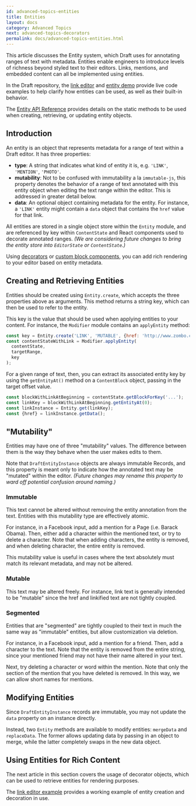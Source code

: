 ```yaml
---
id: advanced-topics-entities
title: Entities
layout: docs
category: Advanced Topics
next: advanced-topics-decorators
permalink: docs/advanced-topics-entities.html
---
```


This article discusses the Entity system, which Draft uses for annotating
ranges of text with metadata. Entities enable engineers to introduce levels of
richness beyond styled text to their editors. Links, mentions, and embedded
content can all be implemented using entities.

In the Draft repository, the
[link editor](https://github.com/facebook/draft-js/tree/master/examples/draft-0-9-1/link)
and
[entity demo](https://github.com/facebook/draft-js/tree/master/examples/draft-0-9-1/entity)
provide live code examples to help clarify how entities can be used, as well
as their built-in behavior.

The [Entity API Reference](/draft-js/docs/api-reference-entity.html) provides
details on the static methods to be used when creating, retrieving, or updating
entity objects.

## Introduction

An entity is an object that represents metadata for a range of text within a
Draft editor. It has three properties:

- **type**: A string that indicates what kind of entity it is, e.g. `'LINK'`,
`'MENTION'`, `'PHOTO'`.
- **mutability**: Not to be confused with immutability a la `immutable-js`, this
property denotes the behavior of a range of text annotated with this entity
object when editing the text range within the editor. This is addressed in
greater detail below.
- **data**: An optional object containing metadata for the entity. For instance,
a `'LINK'` entity might contain a `data` object that contains the `href` value
for that link.

All entities are stored in a single object store within the `Entity` module,
and are referenced by key within `ContentState` and React components used to
decorate annotated ranges. _(We are considering future changes to bring
the entity store into `EditorState` or `ContentState`.)_

Using [decorators](/draft-js/docs/advanced-topics-decorators.html) or
[custom block components](/draft-js/docs/advanced-topics-block-components.html), you can
add rich rendering to your editor based on entity metadata.

## Creating and Retrieving Entities

Entities should be created using `Entity.create`, which accepts the three
properties above as arguments. This method returns a string key, which can then
be used to refer to the entity.

This key is the value that should be used when applying entities to your
content. For instance, the `Modifier` module contains an `applyEntity` method:

```js
const key = Entity.create('LINK', 'MUTABLE', {href: 'http://www.zombo.com'});
const contentStateWithLink = Modifier.applyEntity(
  contentState,
  targetRange,
  key
);
```

For a given range of text, then, you can extract its associated entity key by using
the `getEntityAt()` method on a `ContentBlock` object, passing in the target
offset value.

```js
const blockWithLinkAtBeginning = contentState.getBlockForKey('...');
const linkKey = blockWithLinkAtBeginning.getEntityAt(0);
const linkInstance = Entity.get(linkKey);
const {href} = linkInstance.getData();
```

## "Mutability"

Entities may have one of three "mutability" values. The difference between them
is the way they behave when the user makes edits to them.

Note that `DraftEntityInstance` objects are always immutable Records, and this
property is meant only to indicate how the annotated text may be "mutated" within
the editor. _(Future changes may rename this property to ward off potential
confusion around naming.)_

### Immutable

This text cannot be altered without removing the entity annotation
from the text. Entities with this mutability type are effectively atomic.

For instance, in a Facebook input, add a mention for a Page (i.e. Barack Obama).
Then, either add a character within the mentioned text, or try to delete a character.
Note that when adding characters, the entity is removed, and when deleting character,
the entire entity is removed.

This mutability value is useful in cases where the text absolutely must match
its relevant metadata, and may not be altered.

### Mutable

This text may be altered freely. For instance, link text is
generally intended to be "mutable" since the href and linkified text are not
tightly coupled.

### Segmented

Entities that are "segmented" are tightly coupled to their text in much the
same way as "immutable" entities, but allow customization via deletion.

For instance, in a Facebook input, add a mention for a friend. Then, add a
character to the text. Note that the entity is removed from the entire string,
since your mentioned friend may not have their name altered in your text.

Next, try deleting a character or word within the mention. Note that only the
section of the mention that you have deleted is removed. In this way, we can
allow short names for mentions.

## Modifying Entities

Since `DraftEntityInstance` records are immutable, you may not update the `data`
property on an instance directly.

Instead, two `Entity` methods are available to modify entities: `mergeData` and
`replaceData`. The former allows updating data by passing in an object to merge,
while the latter completely swaps in the new data object.

## Using Entities for Rich Content

The next article in this section covers the usage of decorator objects, which
can be used to retrieve entities for rendering purposes.

The [link editor example](https://github.com/facebook/draft-js/tree/master/examples/draft-0-9-1/link)
provides a working example of entity creation and decoration in use.
